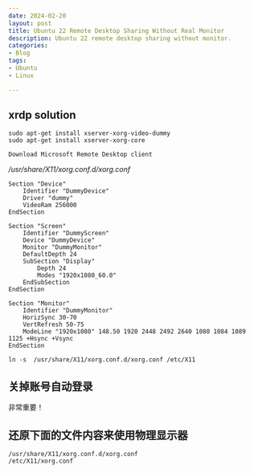 ```yaml
---
date: 2024-02-20
layout: post
title: Ubuntu 22 Remote Desktop Sharing Without Real Monitor
description: Ubuntu 22 remote desktop sharing without monitor.
categories:
- Blog
tags:
- Ubuntu
- Linux

---
```




## xrdp solution
```
sudo apt-get install xserver-xorg-video-dummy
sudo apt-get install xserver-xorg-core

Download Microsoft Remote Desktop client
```

*/usr/share/X11/xorg.conf.d/xorg.conf*
```
Section "Device"
    Identifier "DummyDevice"
    Driver "dummy"
    VideoRam 256000
EndSection

Section "Screen"
    Identifier "DummyScreen"
    Device "DummyDevice"
    Monitor "DummyMonitor"
    DefaultDepth 24
    SubSection "Display"
        Depth 24
        Modes "1920x1080_60.0"
    EndSubSection
EndSection

Section "Monitor"
    Identifier "DummyMonitor"
    HorizSync 30-70
    VertRefresh 50-75
    ModeLine "1920x1080" 148.50 1920 2448 2492 2640 1080 1084 1089 1125 +Hsync +Vsync
EndSection
```

```
ln -s  /usr/share/X11/xorg.conf.d/xorg.conf /etc/X11
```

## 关掉账号自动登录
非常重要！

## 还原下面的文件内容来使用物理显示器
```
/usr/share/X11/xorg.conf.d/xorg.conf
/etc/X11/xorg.conf 
```